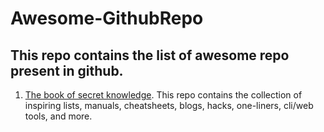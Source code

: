 # Awesome-GithubRepo

## This repo contains the list of awesome repo present in github.

1. [The book of secret knowledge](https://github.com/trimstray/the-book-of-secret-knowledge). This repo contains the collection of inspiring lists, manuals, cheatsheets, blogs, hacks, one-liners, cli/web tools, and more.
